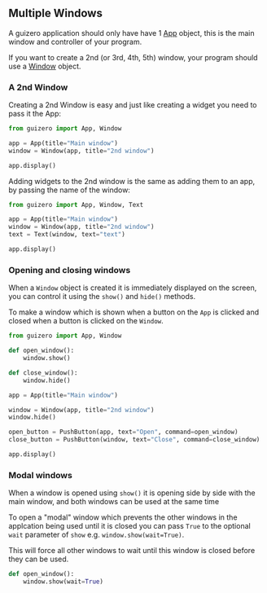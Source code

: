 ## Multiple Windows

A guizero application should only have have 1 [App](app.md) object, this is the main window and controller of your program.

If you want to create a 2nd (or 3rd, 4th, 5th) window, your program should use a [Window](window.md) object.

### A 2nd Window

Creating a 2nd Window is easy and just like creating a widget you need to pass it the App:

```python
from guizero import App, Window

app = App(title="Main window")
window = Window(app, title="2nd window")

app.display()

```

Adding widgets to the 2nd window is the same as adding them to an app, by passing the name of the window:

```python
from guizero import App, Window, Text

app = App(title="Main window")
window = Window(app, title="2nd window")
text = Text(window, text="text")

app.display()

```

### Opening and closing windows

When a `Window` object is created it is immediately displayed on the screen, you can control it using the `show()` and `hide()` methods.

To make a window which is shown when a button on the `App` is clicked and closed when a button is clicked on the `Window`.

```python
from guizero import App, Window

def open_window():
    window.show()

def close_window():
    window.hide()

app = App(title="Main window")

window = Window(app, title="2nd window")
window.hide()

open_button = PushButton(app, text="Open", command=open_window)
close_button = PushButton(window, text="Close", command=close_window)

app.display()
```

### Modal windows

When a window is opened using `show()` it is opening side by side with the main window, and both windows can be used at the same time

To open a "modal" window which prevents the other windows in the applcation being used until it is closed you can pass `True` to the optional `wait` parameter of `show` e.g. `window.show(wait=True)`.

This will force all other windows to wait until this window is closed before they can be used.

```python
def open_window():
    window.show(wait=True)
```
